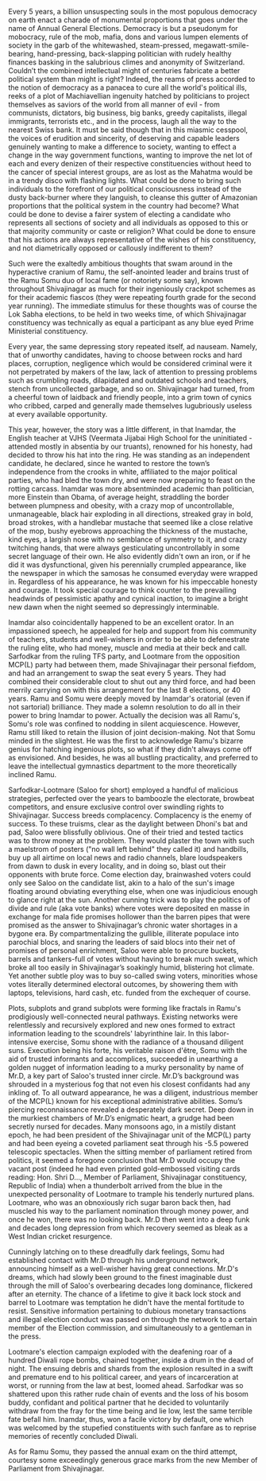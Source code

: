 Every 5 years, a billion unsuspecting souls in the most populous democracy on earth enact a charade of monumental proportions that goes under the name of Annual General Elections. Democracy is but a pseudonym for mobocracy, rule of the mob, mafia, dons and various lumpen elements of society in the garb of the whitewashed, steam-pressed, megawatt-smile-bearing, hand-pressing, back-slapping politician with rudely healthy finances basking in the salubrious climes and anonymity of Switzerland. Couldn’t the combined intellectual might of centuries fabricate a better political system than might is right? Indeed, the reams of press accorded to the notion of democracy as a panacea to cure all the world's political ills, reeks of a plot of Machiavellian ingenuity hatched by politicians to project themselves as saviors of the world from all manner of evil - from communists, dictators, big business, big banks, greedy capitalists, illegal immigrants, terrorists etc., and in the process, laugh all the way to the nearest Swiss bank. It must be said though that in this miasmic cesspool, the voices of erudition and sincerity, of deserving and capable leaders genuinely wanting to make a difference to society, wanting to effect a change in the way government functions, wanting to improve the net lot of each and every denizen of their respective constituencies without heed to the cancer of special interest groups, are as lost as the Mahatma would be in a trendy disco with flashing lights. What could be done to bring such individuals to the forefront of our political consciousness instead of the dusty back-burner where they languish, to cleanse this gutter of Amazonian proportions that the political system in the country had become? What could be done to devise a fairer system of electing a candidate who represents all sections of society and all individuals as opposed to this or that majority community or caste or religion? What could be done to ensure that his actions are always representative of the wishes of his constituency, and not diametrically opposed or callously indifferent to them?Such were the exaltedly ambitious thoughts that swam around in the hyperactive cranium of Ramu, the self-anointed leader and brains trust of the Ramu Somu duo of local fame (or notoriety some say), known throughout Shivajinagar as much for their ingeniously crackpot schemes as for their academic fiascos (they were repeating fourth grade for the second year running). The immediate stimulus for these thoughts was of course the Lok Sabha elections, to be held in two weeks time, of which Shivajinagar constituency was technically as equal a participant as any blue eyed Prime Ministerial constituency. Every year, the same depressing story repeated itself, ad nauseam. Namely, that of unworthy candidates, having to choose between rocks and hard places, corruption, negligence which would be considered criminal were it not perpetrated by makers of the law, lack of attention to pressing problems such as crumbling roads, dilapidated and outdated schools and teachers, stench from uncollected garbage, and so on. Shivajinagar had turned, from a cheerful town of laidback and friendly people, into a grim town of cynics who cribbed, carped and generally made themselves lugubriously useless at every available opportunity.This year, however, the story was a little different, in that Inamdar, the English teacher at VJHS (Veermata Jijabai High School for the uninitiated - attended mostly in absentia by our truants), renowned for his honesty, had decided to throw his hat into the ring. He was standing as an independent candidate, he declared, since he wanted to restore the town’s independence from the crooks in white, affiliated to the major political parties, who had bled the town dry, and were now preparing to feast on the rotting carcass. Inamdar was more absentminded academic than politician, more Einstein than Obama, of average height, straddling the border between plumpness and obesity, with a crazy mop of uncontrollable, unmanageable, black hair exploding in all directions, streaked gray in bold, broad strokes, with a handlebar mustache that seemed like a close relative of the mop, bushy eyebrows approaching the thickness of the mustache, kind eyes, a largish nose with no semblance of symmetry to it, and crazy twitching hands, that were always gesticulating uncontrollably in some secret language of their own.  He also evidently didn't own an iron, or if he did it was dysfunctional, given his perennially crumpled appearance, like the newspaper in which the samosas he consumed everyday were wrapped in. Regardless of his appearance, he was known for his impeccable honesty and courage. It took special courage to think counter to the prevailing headwinds of pessimistic apathy and cynical inaction, to imagine a bright new dawn when the night seemed so depressingly interminable. Inamdar also coincidentally happened to be an excellent orator. In an impassioned speech, he appealed for help and support from his community of teachers, students and well-wishers in order to be able to defenestrate the ruling elite, who had money, muscle and media at their beck and call. Sarfodkar from the ruling TFS party, and Lootmare from the opposition MCP(L) party had between them, made Shivajinagar their personal fiefdom, and had an arrangement to swap the seat every 5 years. They had combined their considerable clout to shut out any third force, and had been merrily carrying on with this arrangement for the last 8 elections, or 40 years. Ramu and Somu were deeply moved by Inamdar's oratorial (even if not sartorial) brilliance. They made a solemn resolution to do all in their power to bring Inamdar to power. Actually the decision was all Ramu's, Somu's role was confined to nodding in silent acquiescence. However, Ramu still liked to retain the illusion of joint decision-making. Not that Somu minded in the slightest. He was the first to acknowledge Ramu's bizarre genius for hatching ingenious plots, so what if they didn't always come off as envisioned. And besides, he was all bustling practicality, and preferred to leave the intellectual gymnastics department to the more theoretically inclined Ramu.Sarfodkar-Lootmare (Saloo for short) employed a handful of malicious strategies, perfected over the years to bamboozle the electorate, browbeat competitors, and ensure exclusive control over swindling rights to Shivajinagar. Success breeds complacency. Complacency is the enemy of success. To these truisms, clear as the daylight between Dhoni's bat and pad, Saloo were blissfully oblivious. One of their tried and tested tactics was to throw money at the problem. They would plaster the town with such a maelstrom of posters ("no wall left behind" they called it) and handbills, buy up all airtime on local news and radio channels, blare loudspeakers from dawn to dusk in every locality, and in doing so, blast out their opponents with brute force. Come election day, brainwashed voters could only see Saloo on the candidate list, akin to a halo of the sun's image floating around obviating everything else, when one was injudicious enough to glance right at the sun. Another cunning trick was to play the politics of divide and rule (aka vote banks) where votes were deposited en masse in exchange for mala fide promises hollower than the barren pipes that were promised as the answer to Shivajinagar’s chronic water shortages in a bygone era. By compartmentalizing the gullible, illiterate populace into parochial blocs, and snaring the leaders of said blocs into their net of promises of personal enrichment, Saloo were able to procure buckets, barrels and tankers-full of votes without having to break much sweat, which broke all too easily in Shivajinagar’s soakingly humid, blistering hot climate. Yet another subtle ploy was to buy so-called swing voters, minorities whose votes literally determined electoral outcomes, by showering them with laptops, televisions, hard cash, etc. funded from the exchequer of course.Plots, subplots and grand subplots were forming like fractals in Ramu's prodigiously well-connected neural pathways. Existing networks were relentlessly and recursively explored and new ones formed to extract information leading to the scoundrels' labyrinthine lair. In this labor-intensive exercise, Somu shone with the radiance of a thousand diligent suns. Execution being his forte, his veritable raison d'être, Somu with the aid of trusted informants and accomplices, succeeded in unearthing a golden nugget of information leading to a murky personality by name of Mr.D, a key part of Saloo's trusted inner circle. Mr.D’s background was shrouded in a mysterious fog that not even his closest confidants had any inkling of. To all outward appearance, he was a diligent, industrious member of the MCP(L) known for his exceptional administrative abilities. Somu’s piercing reconnaissance revealed a desperately dark secret. Deep down in the murkiest chambers of Mr.D’s enigmatic heart, a grudge had been secretly nursed for decades. Many monsoons ago, in a mistily distant epoch, he had been president of the Shivajinagar unit of the MCP(L) party and had been eyeing a coveted parliament seat through his -5.5 powered telescopic spectacles. When the sitting member of parliament retired from politics, it seemed a foregone conclusion that Mr.D would occupy the vacant post (indeed he had even printed gold-embossed visiting cards reading: Hon. Shri D…, Member of Parliament, Shivajinagar constituency, Republic of India) when a thunderbolt arrived from the blue in the unexpected personality of Lootmare to trample his tenderly nurtured plans. Lootmare, who was an obnoxiously rich sugar baron back then, had muscled his way to the parliament nomination through money power, and once he won, there was no looking back. Mr.D then went into a deep funk and decades long depression from which recovery seemed as bleak as a West Indian cricket resurgence.Cunningly latching on to these dreadfully dark feelings, Somu had established contact with Mr.D through his underground network, announcing himself as a well-wisher having great connections. Mr.D's dreams, which had slowly been ground to the finest imaginable dust through the mill of Saloo's overbearing decades long dominance, flickered after an eternity. The chance of a lifetime to give it back lock stock and barrel to Lootmare was temptation he didn't have the mental fortitude to resist. Sensitive information pertaining to dubious monetary transactions and illegal election conduct was passed on through the network to a certain member of the Election commission, and simultaneously to a gentleman in the press.Lootmare's election campaign exploded with the deafening roar of a hundred Diwali rope bombs, chained together, inside a drum in the dead of night. The ensuing debris and shards from the explosion resulted in a swift and premature end to his political career, and years of incarceration at worst, or running from the law at best, loomed ahead. Sarfodkar was so shattered upon this rather rude chain of events and the loss of his bosom buddy, confidant and political partner that he decided to voluntarily withdraw from the fray for the time being and lie low, lest the same terrible fate befall him. Inamdar, thus, won a facile victory by default, one which was welcomed by the stupefied constituents with such fanfare as to reprise memories of recently concluded Diwali.As for Ramu Somu, they passed the annual exam on the third attempt, courtesy some exceedingly generous grace marks from the new Member of Parliament from Shivajinagar. 

